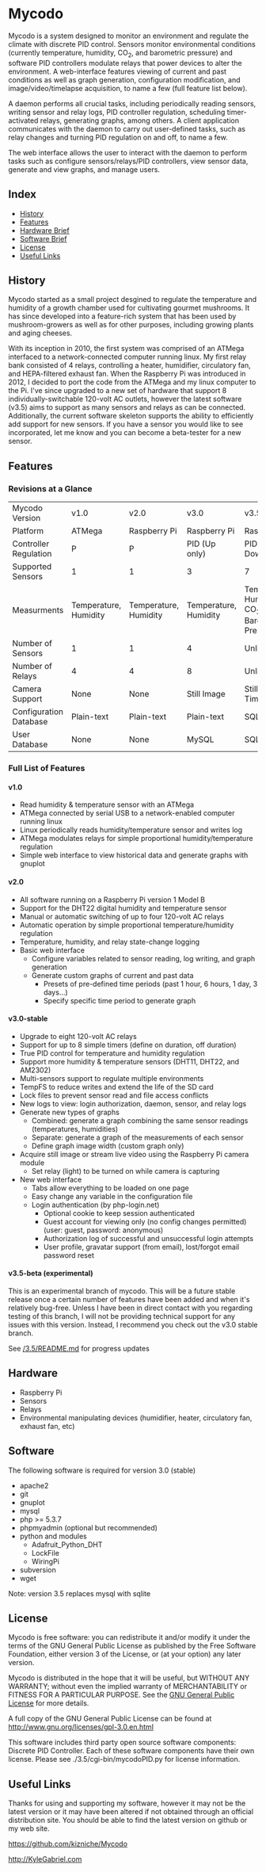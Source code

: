 # Mycodo

   Mycodo is a system designed to monitor an environment and regulate the climate with discrete PID control. Sensors monitor environmental conditions (currently temperature, humidity, CO<sub>2</sub>, and barometric pressure) and software PID controllers modulate relays that power devices to alter the environment. A web-interface features viewing of current and past conditions as well as graph generation, configuration modification, and image/video/timelapse acquisition, to name a few (full feature list below).

   A daemon performs all crucial tasks, including periodically reading sensors, writing sensor and relay logs, PID controller regulation, scheduling timer-activated relays, generating graphs, among others. A client application communicates with the daemon to carry out user-defined tasks, such as relay changes and turning PID regulation on and off, to name a few.

   The web interface allows the user to interact with the daemon to perform tasks such as configure sensors/relays/PID controllers, view sensor data, generate and view graphs, and manage users.

## Index

+ [History](#history)
+ [Features](#feat)
+ [Hardware Brief](#hard-brief)
+ [Software Brief](#soft-brief)
+ [License](#license)
+ [Useful Links](#links)

<a name="history"></a>
## History

Mycodo started as a small project desgined to regulate the temperature and humidity of a growth chamber used for cultivating gourmet mushrooms. It has since developed into a feature-rich system that has been used by mushroom-growers as well as for other purposes, including growing plants and aging cheeses.

With its inception in 2010, the first system was comprised of an ATMega interfaced to a network-connected computer running linux. My first relay bank consisted of 4 relays, controlling a heater, humidifier, circulatory fan, and HEPA-filtered exhaust fan. When the Raspberry Pi was introduced in 2012, I decided to port the code from the ATMega and my linux computer to the Pi. I've since upgraded to a new set of hardware that support 8 individually-switchable 120-volt AC outlets, however the latest software (v3.5) aims to support as many sensors and relays as can be connected. Additionally, the current software skeleton supports the ability to efficiently add support for new sensors. If you have a sensor you would like to see incorporated, let me know and you can become a beta-tester for a new sensor.

<a name="feat"></a>
## Features

### Revisions at a Glance

<table>
    <tr>
        <td>
            Mycodo Version
        </td>
        <td>
            v1.0
        </td>
        <td>
            v2.0
        </td>
        <td>
            v3.0
        </td>
        <td>
            v3.5
        </td>
    </tr>
    <tr>
        <td>
            Platform
        </td>
        <td>
            ATMega
        </td>
        <td>
            Raspberry Pi
        </td>
        <td>
            Raspberry Pi
        </td>
        <td>
            Raspberry Pi
        </td>
    </tr>
    <tr>
        <td>
            Controller Regulation
        </td>
        <td>
            P
        </td>
        <td>
            P
        </td>
        <td>
            PID (Up only)
        </td>
        <td>
            PID (Up and Down)
        </td>
    </tr>
    <tr>
        <td>
            Supported Sensors
        </td>
        <td>
            1
        </td>
        <td>
            1
        </td>
        <td>
            3
        </td>
        <td>
            7
        </td>
    </tr>
    <tr>
        <td>
            Measurments
        </td>
        <td>
            Temperature, Humidity
        </td>
        <td>
            Temperature, Humidity
        </td>
        <td>
            Temperature, Humidity
        </td>
        <td>
            Temperature, Humidity, CO<sub>2</sub>, Barometric Pressure
        </td>
    </tr>
    <tr>
        <td>
            Number of Sensors
        </td>
        <td>
            1
        </td>
        <td>
            1
        </td>
        <td>
            4
        </td>
        <td>
            Unlimited
        </td>
    </tr>
    <tr>
        <td>
            Number of Relays
        </td>
        <td>
            4
        </td>
        <td>
            4
        </td>
        <td>
            8
        </td>
        <td>
            Unlimited
        </td>
    </tr>
    <tr>
        <td>
            Camera Support
        </td>
        <td>
            None
        </td>
        <td>
            None
        </td>
        <td>
            Still Image
        </td>
        <td>
            Still, Video, Time-lapse
        </td>
    </tr>
    <tr>
        <td>
            Configuration Database
        </td>
        <td>
            Plain-text
        </td>
        <td>
            Plain-text
        </td>
        <td>
            Plain-text
        </td>
        <td>
            SQLite
        </td>
    </tr>
    <tr>
        <td>
            User Database
        </td>
        <td>
            None
        </td>
        <td>
            None
        </td>
        <td>
            MySQL
        </td>
        <td>
            SQLite
        </td>
    </tr>
</table>

### Full List of Features

#### v1.0

* Read humidity & temperature sensor with an ATMega
* ATMega connected by serial USB to a network-enabled computer running linux
* Linux periodically reads humidity/temperature sensor and writes log
* ATMega modulates relays for simple proportional humidity/temperature regulation
* Simple web interface to view historical data and generate graphs with gnuplot

#### v2.0

* All software running on a Raspberry Pi version 1 Model B
* Support for the DHT22 digital humidity and temperature sensor
* Manual or automatic switching of up to four 120-volt AC relays
* Automatic operation by simple proportional temperature/humidity regulation
* Temperature, humidity, and relay state-change logging
* Basic web interface
  * Configure variables related to sensor reading, log writing, and graph generation
  * Generate custom graphs of current and past data
    * Presets of pre-defined time periods (past 1 hour, 6 hours, 1 day, 3 days...)
    * Specify specific time period to generate graph

#### v3.0-stable

* Upgrade to eight 120-volt AC relays
* Support for up to 8 simple timers (define on duration, off duration)
* True PID control for temperature and humidity regulation
* Support more humidity & temperature sensors (DHT11, DHT22, and AM2302)
* Multi-sensors support to regulate multiple environments
* TempFS to reduce writes and extend the life of the SD card
* Lock files to prevent sensor read and file access conflicts
* New logs to view: login authorization, daemon, sensor, and relay logs
* Generate new types of graphs
  * Combined: generate a graph combining the same sensor readings (temperatures, humidities)
  * Separate: generate a graph of the measurements of each sensor
  * Define graph image width (custom graph only)
* Acquire still image or stream live video using the Raspberry Pi camera module
  * Set relay (light) to be turned on while camera is capturing
* New web interface
  * Tabs allow everything to be loaded on one page
  * Easy change any variable in the configuration file
  * Login authentication (by php-login.net)
    * Optional cookie to keep session authenticated
    * Guest account for viewing only (no config changes permitted) (user: guest, password: anonymous)
    * Authorization log of successful and unsuccessful login attempts
    * User profile, gravatar support (from email), lost/forgot email password reset

#### v3.5-beta (experimental)

This is an experimental branch of mycodo. This will be a future stable release once a certain number of features have been added and when it's relatively bug-free. Unless I have been in direct contact with you regarding testing of this branch, I will not be providing technical support for any issues with this version. Instead, I recommend you check out the v3.0 stable branch.

See [/3.5/README.md](3.5/README.md) for progress updates

<a name="hard-brief"></a>
## Hardware

* Raspberry Pi
* Sensors
* Relays
* Environmental manipulating devices (humidifier, heater, circulatory fan, exhaust fan, etc)

<a name="soft-brief"></a>
## Software

The following software is required for version 3.0 (stable)

* apache2
* git
* gnuplot
* mysql
* php >= 5.3.7
* phpmyadmin (optional but recommended)
* python and modules
  * Adafruit_Python_DHT
  * LockFile
  * WiringPi
* subversion
* wget

Note: version 3.5 replaces mysql with sqlite

<a name="license"></a>
## License

Mycodo is free software: you can redistribute it and/or modify it under the terms of the GNU General Public License as published by the Free Software Foundation, either version 3 of the License, or (at your option) any later version.

Mycodo is distributed in the hope that it will be useful, but WITHOUT ANY WARRANTY; without even the implied warranty of MERCHANTABILITY or FITNESS FOR A PARTICULAR PURPOSE. See the [GNU General Public License](http://www.gnu.org/licenses/gpl-3.0.en.html) for more details.

A full copy of the GNU General Public License can be found at <a href="http://www.gnu.org/licenses/gpl-3.0.en.html" target="_blank">http://www.gnu.org/licenses/gpl-3.0.en.html</a>

This software includes third party open source software components: Discrete PID Controller. Each of these software components have their own license. Please see ./3.5/cgi-bin/mycodoPID.py for license information.

<a name="links"></a>
## Useful Links

Thanks for using and supporting my software, however it may not be the latest version or it may have been altered if not obtained through an official distribution site. You should be able to find the latest version on github or my web site.

https://github.com/kizniche/Mycodo

http://KyleGabriel.com